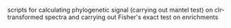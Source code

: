 scripts for calculating phylogenetic signal (carrying out mantel test) on clr-transformed spectra and carrying out Fisher's exact test on enrichments